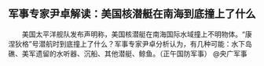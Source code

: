 ## 军事专家尹卓解读：美国核潜艇在南海到底撞上了什么
　　美国太平洋舰队发布声明称，美国核潜艇在南海国际水域撞上不明物体。“康涅狄格”号潜航时到底撞上了什么？军事专家尹卓分析认为，有几种可能：水下岛礁、美军遗留的水听器、沉船、其他潜艇、鲸鱼。（正午国防军事） @央广军事 

